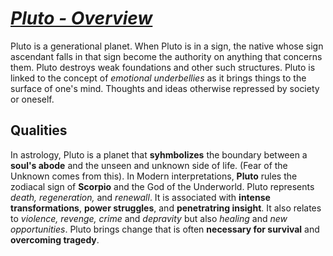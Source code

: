 # *<u>Pluto - Overview</u>*
Pluto is a generational planet. When Pluto is in a sign, the native whose sign ascendant falls in that sign become the authority on anything that concerns them. Pluto destroys weak foundations and other such structures. Pluto is linked to the concept of *emotional underbellies* as it brings things to the surface of one's mind. Thoughts and ideas otherwise repressed by society or oneself.

## Qualities 
In astrology, Pluto is a planet that **syhmbolizes** the boundary between a **soul's abode** and the unseen and unknown side of life. (Fear of the Unknown comes from this). In Modern interpretations, **Pluto** rules the zodiacal sign of **Scorpio** and the God of the Underworld. Pluto represents *death, regeneration,* and *renewall*. It is associated with **intense transformations**, **power struggles**, and **penetratring insight**. It also relates to *violence, revenge, crime* and *depravity* but also *healing* and *new opportunities*. Pluto brings change that is often **necessary for survival** and **overcoming tragedy**.